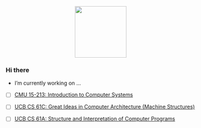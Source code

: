 <div align="center"> <img height="137px" src="https://github-readme-stats.vercel.app/api?username=yeming ni&hide_title=true&hide_border=true&show_icons=trueline_height=21&text_color=000&icon_color=000&bg_color=0,ea6161,ffc64d,fffc4d,52fa5a&theme=graywhite" /> </div>

### Hi there

<!--
**ming-make/ming-make** is a ✨ _special_ ✨ repository because its `README.md` (this file) appears on your GitHub profile.

Here are some ideas to get you started:

- 🔭 I’m currently working on ...
- 🌱 I’m currently learning ...
- 👯 I’m looking to collaborate on ...
- 🤔 I’m looking for help with ...
- 💬 Ask me about ...
- 📫 How to reach me: ...
- 😄 Pronouns: ...
- ⚡ Fun fact: ...
-->
-  I’m currently working on ...
 - [ ] [CMU 15-213: Introduction to Computer Systems](https://www.cs.cmu.edu/~213/)

 - [ ] [UCB CS 61C: Great Ideas in Computer Architecture (Machine Structures)](https://cs61c.org/sp22/)
 
 - [ ] [UCB CS 61A: Structure and Interpretation of Computer Programs](https://inst.eecs.berkeley.edu/~cs61a/fa20/)
